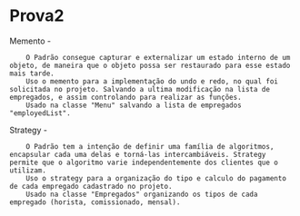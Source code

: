 # Prova2

Memento - 

        O Padrão consegue capturar e externalizar um estado interno de um objeto, de maneira que o objeto possa ser restaurado para esse estado mais tarde.
        Uso o memento para a implementação do undo e redo, no qual foi solicitada no projeto. Salvando a ultima modificação na lista de empregados, e assim controlando para realizar as funções.
        Usado na classe "Menu" salvando a lista de empregados "employedList".
        
Strategy - 
        
        O Padrão tem a intenção de definir uma família de algoritmos, encapsular cada uma delas e torná-las intercambiáveis. Strategy permite que o algoritmo varie independentemente dos clientes que o utilizam.
        Uso o strategy para a organização do tipo e calculo do pagamento de cada empregado cadastrado no projeto.
        Usado na classe "Empregados" organizando os tipos de cada empregado (horista, comissionado, mensal).

